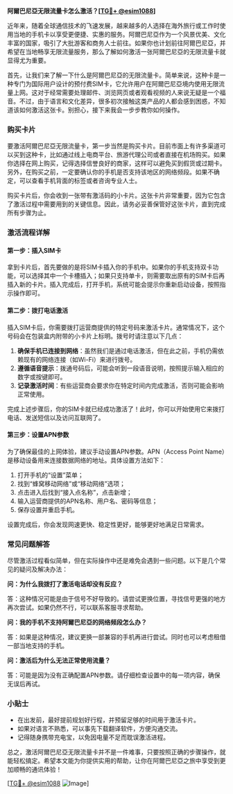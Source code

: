 **阿爾巴尼亞无限流量卡怎么激活？[[TG💪+ @esim1088](https://t.me/s/esim1088)]**

近年来，随着全球通信技术的飞速发展，越来越多的人选择在海外旅行或工作时使用当地的手机卡以享受更便捷、实惠的服务。阿爾巴尼亞作为一个风景优美、文化丰富的国家，吸引了大批游客和商务人士前往。如果你也计划前往阿爾巴尼亞，并希望在当地畅享无限流量服务，那么了解如何激活一张阿爾巴尼亞的无限流量卡就显得尤为重要。

首先，让我们来了解一下什么是阿爾巴尼亞的无限流量卡。简单来说，这种卡是一种专门为国际用户设计的预付费SIM卡，它允许用户在阿爾巴尼亞境内使用无限流量上网。这对于经常需要处理邮件、浏览网页或者观看视频的人来说无疑是一个福音。不过，由于语言和文化差异，很多初次接触这类产品的人都会感到困惑，不知道该如何激活这张卡。别担心，接下来我会一步步教你如何操作。

### 购买卡片

要激活阿爾巴尼亞无限流量卡，第一步当然是购买卡片。目前市面上有许多渠道可以买到这种卡，比如通过线上电商平台、旅游代理公司或者直接在机场购买。如果你选择在网上购买，记得选择信誉良好的商家，这样可以避免买到假货或过期卡。另外，在购买之前，一定要确认你的手机是否支持该地区的网络频段。如果不确定，可以查看手机背面的标签或者咨询专业人士。

购买卡片后，你会收到一张带有激活码的小卡片。这张卡片非常重要，因为它包含了激活过程中需要用到的关键信息。因此，请务必妥善保管好这张卡片，直到完成所有步骤为止。

### 激活流程详解

#### 第一步：插入SIM卡

拿到卡片后，首先要做的是将SIM卡插入你的手机中。如果你的手机支持双卡功能，可以选择其中一个卡槽插入；如果只支持单卡，则需要取出原有的SIM卡后再插入新的卡片。插入完成后，打开手机，系统可能会提示你重新启动设备，按照指示操作即可。

#### 第二步：拨打电话激活

插入SIM卡后，你需要拨打运营商提供的特定号码来激活卡片。通常情况下，这个号码会在包装盒内附带的小卡片上标明。拨号时请注意以下几点：

1. **确保手机已连接到网络**：虽然我们是通过电话激活，但在此之前，手机仍需依赖现有的网络连接（如Wi-Fi）来进行拨号。
2. **遵循语音提示**：拨通号码后，可能会听到一段语音说明，按照提示输入相应的数字或按键即可。
3. **记录激活时间**：有些运营商会要求你在特定时间内完成激活，否则可能会影响正常使用。

完成上述步骤后，你的SIM卡就已经成功激活了！此时，你可以开始使用它来拨打电话、发送短信以及访问互联网了。

#### 第三步：设置APN参数

为了确保最佳的上网体验，建议手动设置APN参数。APN（Access Point Name）是移动设备用来连接数据网络的地址。具体设置方法如下：

1. 打开手机的“设置”菜单；
2. 找到“蜂窝移动网络”或“移动网络”选项；
3. 点击进入后找到“接入点名称”，点击新增；
4. 输入运营商提供的APN名称、用户名、密码等信息；
5. 保存设置并重启手机。

设置完成后，你会发现网速更快、稳定性更好，能够更好地满足日常需求。

### 常见问题解答

尽管激活过程看似简单，但在实际操作中还是难免会遇到一些问题。以下是几个常见的疑问及解决办法：

**问：为什么我拨打了激活电话却没有反应？**

答：这种情况可能是由于信号不好导致的。请尝试更换位置，寻找信号更强的地方再次尝试。如果仍然不行，可以联系客服寻求帮助。

**问：我的手机不支持阿爾巴尼亞的网络频段怎么办？**

答：如果是这种情况，建议更换一部兼容的手机再进行尝试。同时也可以考虑租借一部当地支持的手机。

**问：激活后为什么无法正常使用流量？**

答：可能是因为没有正确配置APN参数。请仔细检查设置中的每一项内容，确保无误后再试。

### 小贴士

- 在出发前，最好提前规划好行程，并预留足够的时间用于激活卡片。
- 如果对语言不熟悉，可以事先下载翻译软件，方便沟通交流。
- 记得随身携带充电宝，以免因电量不足而耽误激活进程。

总之，激活阿爾巴尼亞无限流量卡并不是一件难事，只要按照正确的步骤操作，就能轻松搞定。希望本文能为你提供实用的帮助，让你在阿爾巴尼亞之旅中享受到更加顺畅的通讯体验！

[[TG💪+ @esim1088](https://t.me/s/esim1088) ![Image](https://i.postimg.cc/4NQfJmqS/Snipaste-2025-05-13-00-14-12.png)]